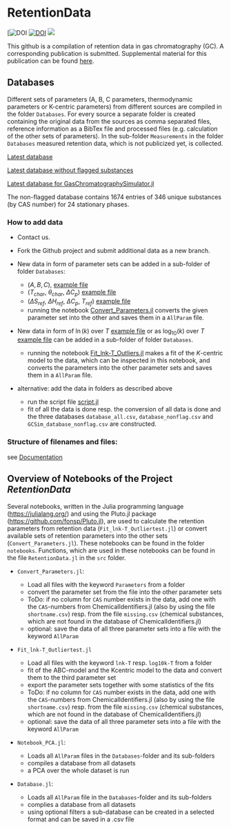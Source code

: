 # RetentionData
[![DOI](https://pubs.acs.org/doi/10.1021/acsomega.3c01348)
[![DOI](https://zenodo.org/badge/426138381.svg)](https://zenodo.org/badge/latestdoi/426138381)
[![](https://img.shields.io/badge/docs-dev-blue.svg)](https://GasChromatographyToolbox.github.io/RetentionData/dev)

This github is a compilation of retention data in gas chromatography (GC). A corresponding publication is submitted. Supplemental material for this publication can be found [here](https://github.com/GasChromatographyToolbox/RetentionData/tree/main/Supplemental%20Materials).

## Databases

Different sets of parameters (A, B, C parameters, thermodynamic parameters or K-centric parameters) from different sources are compiled 
in the folder `Databases`. For every source a separate folder is created containing the original data from the sources as comma separated files, reference information as a BibTex file and processed files (e.g. calculation of the other sets of parameters). In the sub-folder `Measurements` in the folder `Databases` measured retention data, which is not publicized yet, is collected. 

[Latest database](https://github.com/GasChromatographyToolbox/RetentionData/blob/main/Databases/database_all.csv)

[Latest database without flagged substances](https://github.com/GasChromatographyToolbox/RetentionData/blob/main/Databases/database_nonflag.csv)

[Latest database for GasChromatographySimulator.jl](https://github.com/GasChromatographyToolbox/RetentionData/blob/main/Databases/GCSim_database_nonflag.csv)

The non-flagged database contains 1674 entries of 346 unique substances (by CAS number) for 24 stationary phases.

### How to add data

* Contact us.
 
* Fork the Github project and submit additional data as a new branch.

* New data in form of parameter sets can be added in a sub-folder of folder `Databases`:
  * ($A,B,C$), [example file](https://github.com/GasChromatographyToolbox/RetentionData/blob/main/Databases/Gaida2021/Gaida2021_Parameters_TableS1_Rxi5ms_beta250.csv) 
  * ($T_{char}$, $\theta_{char}$, $\Delta C_p$) [example file](https://github.com/GasChromatographyToolbox/RetentionData/blob/main/Databases/Leppert2020b/Leppert2020b_Parameters_TableS1_FS5ms_beta250.csv)
  * ($\Delta S_{ref}$, $\Delta H_{ref}$, $\Delta C_p$, $T_{ref}$) [example file](https://github.com/GasChromatographyToolbox/RetentionData/blob/main/Databases/McGinitie2012a/McGinitie2012a_Parameters_Table1_Wax_beta250_Tref90.csv)
  * running the notebook [Convert_Parameters.jl](https://github.com/GasChromatographyToolbox/RetentionData/blob/main/notebooks/Convert_Parameters.jl) converts the given parameter set into the other and saves them in a  `AllParam` file.

* New data in form of $\ln(k)$ over $T$ [example file](https://github.com/GasChromatographyToolbox/RetentionData/blob/main/Databases/Measurements/PhD_Brehmer/Brehmer2022_lnk-T_BTEX_Rxi17SilMS_beta250.csv) or as $\log_{10}(k)$ over $T$ [example file](https://github.com/GasChromatographyToolbox/RetentionData/blob/main/Databases/Boswell2012/Boswell2012_log10k-T_TabelS1_DB5ms_beta250.csv) can be added in a sub-folder of folder `Databases`.
  * running the notebook [Fit_lnk-T_Outliers.jl](https://github.com/GasChromatographyToolbox/RetentionData/blob/main/notebooks/Fit_lnk-T_Outliertest.jl) makes a fit of the $K$-centric model to the data, which can be inspected in this notebook, and converts the parameters into the other parameter sets and saves them in a `AllParam` file.

* alternative: add the data in folders as described above 
  * run the script file [script.jl](https://github.com/GasChromatographyToolbox/RetentionData/blob/main/scripts/script.jl)
  * fit of all the data is done resp. the conversion of all data is done and the three databases `database_all.csv`, `database_nonflag.csv` and `GCSim_database_nonflag.csv` are constructed.

### Structure of filenames and files:

see [Documentation](https://GasChromatographyToolbox.github.io/RetentionData/dev/filestructure/)

## Overview of Notebooks of the Project _RetentionData_

Several notebooks, written in the Julia programming language (https://julialang.org/) and using the Pluto.jl package (https://github.com/fonsp/Pluto.jl), are used to
calculate the retention parameters from retention data (`Fit_lnk-T_Outliertest.jl`) or convert available sets of retention parameters into the other sets (`Convert_Parameters.jl`). These notebooks can be found in the folder `notebooks`. Functions, which are used in these notebooks can be found in the file `RetentionData.jl` in the `src` folder. 

- `Convert_Parameters.jl`:
  - Load all files with the keyword `Parameters` from a folder
  - convert the parameter set from the file into the other parameter sets
  - ToDo: if no column for `CAS` number exists in the data, add one with the `CAS`-numbers from ChemicalIdentifiers.jl (also by using the file `shortname.csv`) resp. from the file `missing.csv` (chemical substances, which are not found in the database of ChemicalIdentifiers.jl)
  - optional: save the data of all three parameter sets into a file with the keyword `AllParam`

- `Fit_lnk-T_Outliertest.jl`
  - Load all files with the keyword `lnk-T` resp. `log10k-T` from a folder
  - fit of the ABC-model and the Kcentric model to the data and convert them to the third parameter set
  - export the parameter sets together with some statistics of the fits
  - ToDo: if no column for `CAS` number exists in the data, add one with the `CAS`-numbers from ChemicalIdentifiers.jl (also by using the file `shortname.csv`) resp. from the file `missing.csv` (chemical substances, which are not found in the database of ChemicalIdentifiers.jl)
  - optional: save the data of all three parameter sets into a file with the keyword `AllParam`

- `Notebook_PCA.jl`: 
  - Loads all `AllParam` files in the `Databases`-folder and its sub-folders
  - compiles a database from all datasets
  - a PCA over the whole dataset is run

- `Database.jl`: 
  - Loads all `AllParam` file in the `Databases`-folder and its sub-folders
  - complies a database from all datasets
  - using optional filters a sub-database can be created in a selected format and can be saved in a .csv file
  




